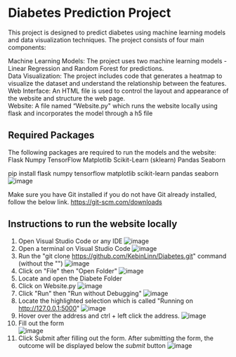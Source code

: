 # Diabetes Prediction Project

This project is designed to predict diabetes using machine learning models and data visualization techniques. The project consists of four main components:

Machine Learning Models: The project uses two machine learning models - Linear Regression and Random Forest for predictions.  
Data Visualization: The project includes code that generates a heatmap to visualize the dataset and understand the relationship between the features.  
Web Interface: An HTML file is used to control the layout and appearance of the website and structure the web page.  
Website: A file named “Website.py" which runs the website locally using flask and incorporates the model through a h5 file   

## **Required Packages**
The following packages are required to run the models and the website:
Flask
Numpy
TensorFlow
Matplotlib
Scikit-Learn (sklearn)
Pandas
Seaborn

pip install flask numpy tensorflow matplotlib scikit-learn pandas seaborn  
![image](https://github.com/KebinLinn/Diabetes/assets/97716641/5faba6b3-658d-4657-86e7-3341acb8136f)


Make sure you have Git installed if you do not have Git already installed, follow the below link.
https://git-scm.com/downloads

## **Instructions to run the website locally**
1. Open Visual Studio Code or any IDE
   ![image](https://github.com/KebinLinn/Diabetes/assets/97716641/19d88ffe-0a8d-4a05-97d7-86a9f325ee11)
2. Open a terminal on Visual Studio Code
   ![image](https://github.com/KebinLinn/Diabetes/assets/97716641/7e14d11c-c3c6-4b15-90f5-80313020da34)
3. Run the "git clone https://github.com/KebinLinn/Diabetes.git" command (without the "")
   ![image](https://github.com/KebinLinn/Diabetes/assets/97716641/acdf5c7b-3fc3-466c-87a4-c4baee895bf4)
4. Click on "File" then "Open Folder"
   ![image](https://github.com/KebinLinn/Diabetes/assets/97716641/1198daab-7c18-4400-abb0-2f2a20d00d21)
5. Locate and open the Diabete Folder
6. Click on Website.py 
   ![image](https://github.com/KebinLinn/Diabetes/assets/97716641/f694b162-5897-45f0-bb7a-f0761d308171)
7. Click "Run" then "Run without Debugging" 
   ![image](https://github.com/KebinLinn/Diabetes/assets/97716641/ea8a3872-b081-45c0-a653-7c725d31089c)
8. Locate the highlighted selection which is called "Running on http://127.0.0.1:5000"
   ![image](https://github.com/KebinLinn/Diabetes/assets/97716641/aac51dbe-38f1-4e8b-969f-996ab4bfeb81)
9. Hover over the address and ctrl + left click the address.
   ![image](https://github.com/KebinLinn/Diabetes/assets/97716641/d7321149-a2b5-474b-95d9-d5c367c29b5c)
10. Fill out the form  
   ![image](https://github.com/KebinLinn/Diabetes/assets/97716641/b2bf0342-62fa-4243-aef8-ecf8c4eba24d)
10. Click Submit after filling out the form. After submitting the form, the outcome will be displayed below the *submit* button
   ![image](https://github.com/KebinLinn/Diabetes/assets/97716641/81c96ca8-0c4e-442c-bd46-818e0279f515)


 

